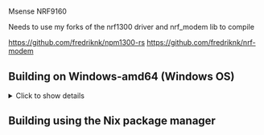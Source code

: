 #
Msense NRF9160 

Needs to use my forks of the nrf1300 driver and nrf_modem lib to compile

https://github.com/fredriknk/npm1300-rs
https://github.com/fredriknk/nrf-modem

## Building on Windows-amd64 (Windows OS)

<details><summary>Click to show details</summary>

###  ✅ Compile for `windows-amd64`

> Compiling msense_firmware with windows OS requires **Administrator** privilege!

⚠**Tested on Windows 10 build 22H2(22621.963)**

1. Install LLVM 👉 [Download Here](https://github.com/llvm/llvm-project/releases) *look for something like `LLVM-X.Y.Z-win64.exe`* or 
```bash
choco install llvm
```

2. Install `MYSYS2` 👉 Follow instructions on [their website](https://www.msys2.org/)
or 
```bash
choco install msys2
```

3. When `MYSYS2` is installed it opens a shell. Install GCC via that shell

	```bash
	pacman -S mingw-w64-i686-gcc
	pacman -S mingw-w64-x86_64-gcc
	```

4. Install `patch` GNU Util

	Go to GNUWin32 page for [*patch*](http://gnuwin32.sourceforge.net/packages/patch.htm) and
	extract the [*patch*](http://gnuwin32.sourceforge.net/downlinks/patch-bin-zip.php)
	binaries onto your drive. 
	
	e.g. "C:\patch"

	> For some bizzarre reasons, **patch.exe needs elevated privileges** to be invoked during compilation

5. Add `gcc` and `patch` binary path to environment

	> Setting the environment variables for the entire system requires an **elevated ⚠** shell.

	```powershell
	[System.Environment]::SetEnvironmentVariable(
		"PATH", 
		[System.Environment]::GetEnvironmentVariable("PATH", "Machine") + 
		";" +
		"C:\msys64\mingw64\bin;" +
		"C:\msys64\mingw32\bin;" +
		"C:\patch\bin;",
		"Machine"
	)
	```

	Or do it manually via `sysdm.cpl`.

6. Run cargo in an **elevated ⚠** shell

    Running `cargo build` in an **elevated shell** will now build the `nrfxlib` in Windows OS.
</details>

## Building using the Nix package manager